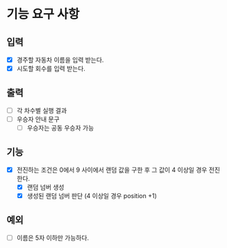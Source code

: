 # 기능 요구 사항
## 입력
- [x] 경주할 자동차 이름을 입력 받는다.
- [x] 시도할 회수를 입력 받는다.

## 출력
- [ ] 각 차수별 실행 결과
- [ ] 우승자 안내 문구
  - [ ] 우승자는 공동 우승자 가능

## 기능
- [x] 전진하는 조건은 0에서 9 사이에서 랜덤 값을 구한 후 그 값이 4 이상일 경우 전진한다.
  - [x] 랜덤 넘버 생성
  - [x] 생성된 랜덤 넘버 판단 (4 이상일 경우 position +1)

## 예외
- [ ] 이름은 5자 이하만 가능하다.